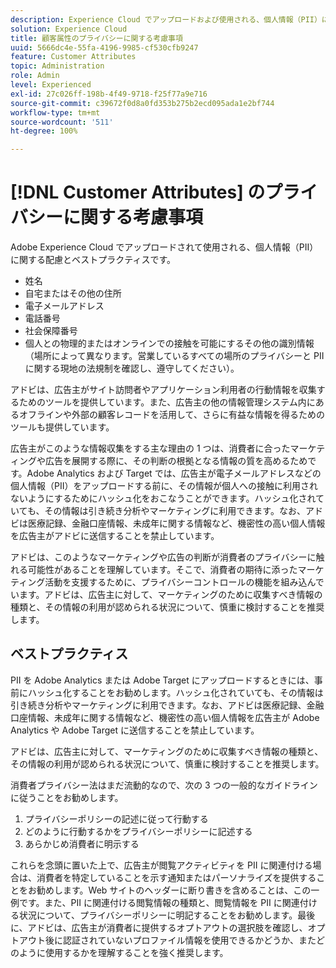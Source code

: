 ```yaml
---
description: Experience Cloud でアップロードおよび使用される、個人情報（PII）に関する考慮事項とベストプラクティスについて説明します。
solution: Experience Cloud
title: 顧客属性のプライバシーに関する考慮事項
uuid: 5666dc4e-55fa-4196-9985-cf530cfb9247
feature: Customer Attributes
topic: Administration
role: Admin
level: Experienced
exl-id: 27c026ff-198b-4f49-9718-f25f77a9e716
source-git-commit: c39672f0d8a0fd353b275b2ecd095ada1e2bf744
workflow-type: tm+mt
source-wordcount: '511'
ht-degree: 100%

---
```


# [!DNL Customer Attributes] のプライバシーに関する考慮事項

Adobe Experience Cloud でアップロードされて使用される、個人情報（PII）に関する配慮とベストプラクティスです。

* 姓名
* 自宅またはその他の住所
* 電子メールアドレス
* 電話番号
* 社会保障番号
* 個人との物理的またはオンラインでの接触を可能にするその他の識別情報（場所によって異なります。営業しているすべての場所のプライバシーと PII に関する現地の法規制を確認し、遵守してください）。

アドビは、広告主がサイト訪問者やアプリケーション利用者の行動情報を収集するためのツールを提供しています。また、広告主の他の情報管理システム内にあるオフラインや外部の顧客レコードを活用して、さらに有益な情報を得るためのツールも提供しています。

広告主がこのような情報収集をする主な理由の 1 つは、消費者に合ったマーケティングや広告を展開する際に、その判断の根拠となる情報の質を高めるためです。Adobe Analytics および Target では、広告主が電子メールアドレスなどの個人情報（PII）をアップロードする前に、その情報が個人への接触に利用されないようにするためにハッシュ化をおこなうことができます。ハッシュ化されていても、その情報は引き続き分析やマーケティングに利用できます。なお、アドビは医療記録、金融口座情報、未成年に関する情報など、機密性の高い個人情報を広告主がアドビに送信することを禁止しています。

アドビは、このようなマーケティングや広告の判断が消費者のプライバシーに触れる可能性があることを理解しています。そこで、消費者の期待に添ったマーケティング活動を支援するために、プライバシーコントロールの機能を組み込んでいます。アドビは、広告主に対して、マーケティングのために収集すべき情報の種類と、その情報の利用が認められる状況について、慎重に検討することを推奨します。

## ベストプラクティス

PII を Adobe Analytics または Adobe Target にアップロードするときには、事前にハッシュ化することをお勧めします。ハッシュ化されていても、その情報は引き続き分析やマーケティングに利用できます。なお、アドビは医療記録、金融口座情報、未成年に関する情報など、機密性の高い個人情報を広告主が Adobe Analytics や Adobe Target に送信することを禁止しています。

アドビは、広告主に対して、マーケティングのために収集すべき情報の種類と、その情報の利用が認められる状況について、慎重に検討することを推奨します。

消費者プライバシー法はまだ流動的なので、次の 3 つの一般的なガイドラインに従うことをお勧めします。

1. プライバシーポリシーの記述に従って行動する
1. どのように行動するかをプライバシーポリシーに記述する
1. あらかじめ消費者に明示する

これらを念頭に置いた上で、広告主が閲覧アクティビティを PII に関連付ける場合は、消費者を特定していることを示す通知またはパーソナライズを提供することをお勧めします。Web サイトのヘッダーに断り書きを含めることは、この一例です。また、PII に関連付ける閲覧情報の種類と、閲覧情報を PII に関連付ける状況について、プライバシーポリシーに明記することをお勧めします。最後に、アドビは、広告主が消費者に提供するオプトアウトの選択肢を確認し、オプトアウト後に認証されていないプロファイル情報を使用できるかどうか、またどのように使用するかを理解することを強く推奨します。
